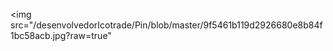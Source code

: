 
  
<img src="/desenvolvedorIcotrade/Pin/blob/master/9f5461b119d2926680e8b84f1bc58acb.jpg?raw=true" 

